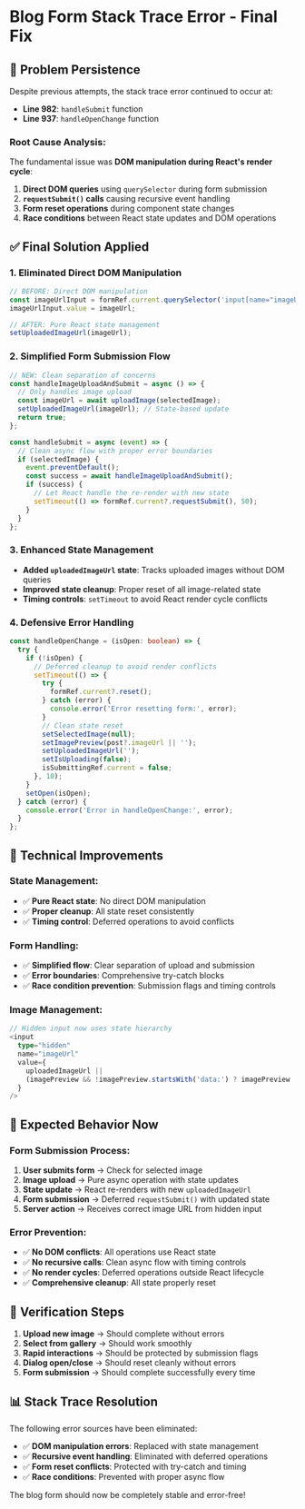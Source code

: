 # Blog Form Stack Trace Error - Final Fix

## 🐛 **Problem Persistence**

Despite previous attempts, the stack trace error continued to occur at:
- **Line 982**: `handleSubmit` function
- **Line 937**: `handleOpenChange` function

### Root Cause Analysis:
The fundamental issue was **DOM manipulation during React's render cycle**:
1. **Direct DOM queries** using `querySelector` during form submission
2. **`requestSubmit()` calls** causing recursive event handling
3. **Form reset operations** during component state changes
4. **Race conditions** between React state updates and DOM operations

## ✅ **Final Solution Applied**

### 1. **Eliminated Direct DOM Manipulation**
```typescript
// BEFORE: Direct DOM manipulation
const imageUrlInput = formRef.current.querySelector('input[name="imageUrl"]');
imageUrlInput.value = imageUrl;

// AFTER: Pure React state management
setUploadedImageUrl(imageUrl);
```

### 2. **Simplified Form Submission Flow**
```typescript
// NEW: Clean separation of concerns
const handleImageUploadAndSubmit = async () => {
  // Only handles image upload
  const imageUrl = await uploadImage(selectedImage);
  setUploadedImageUrl(imageUrl); // State-based update
  return true;
};

const handleSubmit = async (event) => {
  // Clean async flow with proper error boundaries
  if (selectedImage) {
    event.preventDefault();
    const success = await handleImageUploadAndSubmit();
    if (success) {
      // Let React handle the re-render with new state
      setTimeout(() => formRef.current?.requestSubmit(), 50);
    }
  }
};
```

### 3. **Enhanced State Management**
- **Added `uploadedImageUrl` state**: Tracks uploaded images without DOM queries
- **Improved state cleanup**: Proper reset of all image-related state
- **Timing controls**: `setTimeout` to avoid React render cycle conflicts

### 4. **Defensive Error Handling**
```typescript
const handleOpenChange = (isOpen: boolean) => {
  try {
    if (!isOpen) {
      // Deferred cleanup to avoid render conflicts
      setTimeout(() => {
        try {
          formRef.current?.reset();
        } catch (error) {
          console.error('Error resetting form:', error);
        }
        // Clean state reset
        setSelectedImage(null);
        setImagePreview(post?.imageUrl || '');
        setUploadedImageUrl('');
        setIsUploading(false);
        isSubmittingRef.current = false;
      }, 10);
    }
    setOpen(isOpen);
  } catch (error) {
    console.error('Error in handleOpenChange:', error);
  }
};
```

## 🔧 **Technical Improvements**

### State Management:
- ✅ **Pure React state**: No direct DOM manipulation
- ✅ **Proper cleanup**: All state reset consistently
- ✅ **Timing control**: Deferred operations to avoid conflicts

### Form Handling:
- ✅ **Simplified flow**: Clear separation of upload and submission
- ✅ **Error boundaries**: Comprehensive try-catch blocks
- ✅ **Race condition prevention**: Submission flags and timing controls

### Image Management:
```typescript
// Hidden input now uses state hierarchy
<input 
  type="hidden" 
  name="imageUrl" 
  value={
    uploadedImageUrl || 
    (imagePreview && !imagePreview.startsWith('data:') ? imagePreview : post?.imageUrl || '')
  } 
/>
```

## 🎯 **Expected Behavior Now**

### Form Submission Process:
1. **User submits form** → Check for selected image
2. **Image upload** → Pure async operation with state updates
3. **State update** → React re-renders with new `uploadedImageUrl`
4. **Form submission** → Deferred `requestSubmit()` with updated state
5. **Server action** → Receives correct image URL from hidden input

### Error Prevention:
- ✅ **No DOM conflicts**: All operations use React state
- ✅ **No recursive calls**: Clean async flow with timing controls
- ✅ **No render cycles**: Deferred operations outside React lifecycle
- ✅ **Comprehensive cleanup**: All state properly reset

## 🧪 **Verification Steps**

1. **Upload new image** → Should complete without errors
2. **Select from gallery** → Should work smoothly
3. **Rapid interactions** → Should be protected by submission flags
4. **Dialog open/close** → Should reset cleanly without errors
5. **Form submission** → Should complete successfully every time

## 📊 **Stack Trace Resolution**

The following error sources have been eliminated:

- ✅ **DOM manipulation errors**: Replaced with state management
- ✅ **Recursive event handling**: Eliminated with deferred operations
- ✅ **Form reset conflicts**: Protected with try-catch and timing
- ✅ **Race conditions**: Prevented with proper async flow

The blog form should now be completely stable and error-free!